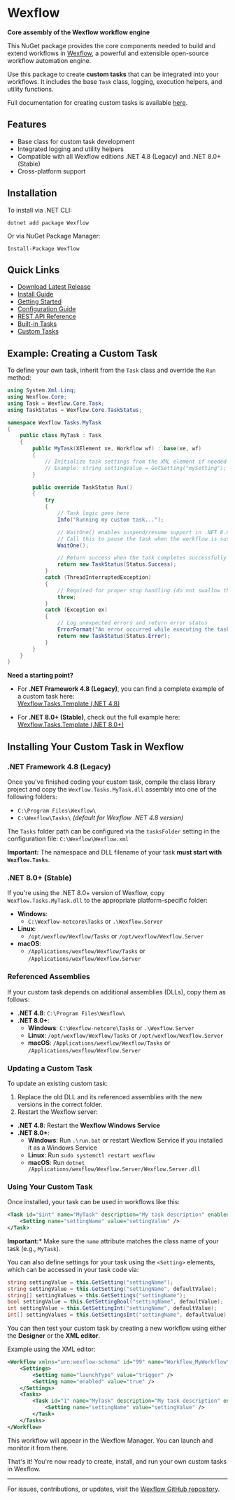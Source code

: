 # Wexflow

**Core assembly of the Wexflow workflow engine**

This NuGet package provides the core components needed to build and extend workflows in [Wexflow](https://github.com/aelassas/wexflow), a powerful and extensible open-source workflow automation engine.

Use this package to create **custom tasks** that can be integrated into your workflows. It includes the base `Task` class, logging, execution helpers, and utility functions.

Full documentation for creating custom tasks is available [here](https://github.com/aelassas/wexflow/wiki/Custom-Tasks).

## Features

- Base class for custom task development
- Integrated logging and utility helpers
- Compatible with all Wexflow editions .NET 4.8 (Legacy) and .NET 8.0+ (Stable)
- Cross-platform support

## Installation

To install via .NET CLI:
```
dotnet add package Wexflow
```
Or via NuGet Package Manager:
```
Install-Package Wexflow
```

## Quick Links

- [Download Latest Release](https://github.com/aelassas/wexflow/releases/latest)
- [Install Guide](https://github.com/aelassas/wexflow/wiki/Installing)
- [Getting Started](https://github.com/aelassas/wexflow/wiki/Getting-Started)
- [Configuration Guide](https://github.com/aelassas/wexflow/wiki/Configuration)
- [REST API Reference](https://github.com/aelassas/wexflow/wiki/RESTful-API)
- [Built-in Tasks](https://github.com/aelassas/wexflow/wiki/Tasks)
- [Custom Tasks](https://github.com/aelassas/wexflow/wiki/Custom-Tasks)

## Example: Creating a Custom Task

To define your own task, inherit from the `Task` class and override the `Run` method:
```cs
using System.Xml.Linq;
using Wexflow.Core;
using Task = Wexflow.Core.Task;
using TaskStatus = Wexflow.Core.TaskStatus;

namespace Wexflow.Tasks.MyTask
{
    public class MyTask : Task
    {
        public MyTask(XElement xe, Workflow wf) : base(xe, wf)
        {
            // Initialize task settings from the XML element if needed
            // Example: string settingValue = GetSetting("mySetting");
        }

        public override TaskStatus Run()
        {
            try
            {
                // Task logic goes here
                Info("Running my custom task...");

                // WaitOne() enables suspend/resume support in .NET 8.0+.
                // Call this to pause the task when the workflow is suspended.
                WaitOne();

                // Return success when the task completes successfully
                return new TaskStatus(Status.Success);
            }
            catch (ThreadInterruptedException)
            {
                // Required for proper stop handling (do not swallow this exception)
                throw;
            }
            catch (Exception ex)
            {
                // Log unexpected errors and return error status
                ErrorFormat("An error occurred while executing the task.", ex);
                return new TaskStatus(Status.Error);
            }
        }
    }
}
```

**Need a starting point?**

- For **.NET Framework 4.8 (Legacy)**, you can find a complete example of a custom task here:  
  [Wexflow.Tasks.Template (.NET 4.8)](https://github.com/aelassas/wexflow/tree/main/src/net/Wexflow.Tasks.Template)

- For **.NET 8.0+ (Stable)**, check out the full example here:  
  [Wexflow.Tasks.Template (.NET 8.0+)](https://github.com/aelassas/wexflow/tree/main/src/netcore/Wexflow.Tasks.Template)


## Installing Your Custom Task in Wexflow

### .NET Framework 4.8 (Legacy)

Once you've finished coding your custom task, compile the class library project and copy the `Wexflow.Tasks.MyTask.dll` assembly into one of the following folders:

- `C:\Program Files\Wexflow\`
- `C:\Wexflow\Tasks\` *(default for Wexflow .NET 4.8 version)*

The `Tasks` folder path can be configured via the `tasksFolder` setting in the configuration file:  `C:\Wexflow\Wexflow.xml`

**Important:** The namespace and DLL filename of your task **must start with `Wexflow.Tasks`**.

### .NET 8.0+ (Stable)

If you're using the .NET 8.0+ version of Wexflow, copy `Wexflow.Tasks.MyTask.dll` to the appropriate platform-specific folder:

- **Windows**:
  - `C:\Wexflow-netcore\Tasks` or `.\Wexflow.Server`
- **Linux**:
  - `/opt/wexflow/Wexflow/Tasks` or `/opt/wexflow/Wexflow.Server`
- **macOS**:
  - `/Applications/wexflow/Wexflow/Tasks` or `/Applications/wexflow/Wexflow.Server`

### Referenced Assemblies

If your custom task depends on additional assemblies (DLLs), copy them as follows:

- **.NET 4.8**: `C:\Program Files\Wexflow\`
- **.NET 8.0+**:
  - **Windows**: `C:\Wexflow-netcore\Tasks` or `.\Wexflow.Server`
  - **Linux**: `/opt/wexflow/Wexflow/Tasks` or `/opt/wexflow/Wexflow.Server`
  - **macOS**: `/Applications/wexflow/Wexflow/Tasks` or `/Applications/wexflow/Wexflow.Server`

### Updating a Custom Task

To update an existing custom task:

1. Replace the old DLL and its referenced assemblies with the new versions in the correct folder.
2. Restart the Wexflow server:

- **.NET 4.8**: Restart the **Wexflow Windows Service**
- **.NET 8.0+**:
  - **Windows**: Run `.\run.bat` or restart Wexflow Service if you installed it as a Windows Service
  - **Linux**: Run `sudo systemctl restart wexflow`
  - **macOS**: Run `dotnet /Applications/wexflow/Wexflow.Server/Wexflow.Server.dll`

### Using Your Custom Task

Once installed, your task can be used in workflows like this:
```xml
<Task id="$int" name="MyTask" description="My task description" enabled="true">
    <Setting name="settingName" value="settingValue" />
</Task>
```

**Important:*** Make sure the `name` attribute matches the class name of your task (e.g., `MyTask`).

You can also define settings for your task using the `<Setting>` elements, which can be accessed in your task code via:
```cs
string settingValue = this.GetSetting("settingName");
string settingValue = this.GetSetting("settingName", defaultValue);
string[] settingValues = this.GetSettings("settingName");
bool settingValue = this.GetSettingBool("settingName", defaultValue);
int settingValue = this.GetSettingInt("settingName", defaultValue);
int[] settingValues = this.GetSettingsInt("settingName", defaultValue);
```

You can then test your custom task by creating a new workflow using either the **Designer** or the **XML editor**.

Example using the XML editor:
```xml
<Workflow xmlns="urn:wexflow-schema" id="99" name="Workflow_MyWorkflow" description="Workflow_MyWorkflow">
    <Settings>
        <Setting name="launchType" value="trigger" />
        <Setting name="enabled" value="true" />
    </Settings>
    <Tasks>
        <Task id="1" name="MyTask" description="My task description" enabled="true">
            <Setting name="settingName" value="settingValue" />
        </Task>
    </Tasks>
</Workflow>
```
This workflow will appear in the Wexflow Manager. You can launch and monitor it from there.

That's it! You're now ready to create, install, and run your own custom tasks in Wexflow.

---

For issues, contributions, or updates, visit the [Wexflow GitHub repository](https://github.com/aelassas/wexflow).
